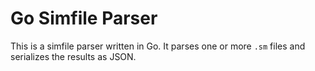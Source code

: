 # Go Simfile Parser
This is a simfile parser written in Go. It parses one or more `.sm` files and serializes the results as JSON.
